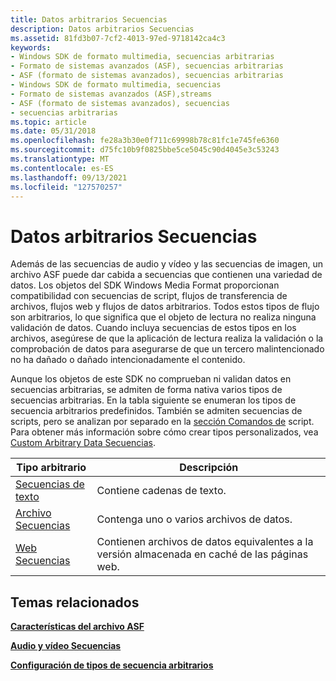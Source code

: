 ```yaml
---
title: Datos arbitrarios Secuencias
description: Datos arbitrarios Secuencias
ms.assetid: 81fd3b07-7cf2-4013-97ed-9718142ca4c3
keywords:
- Windows SDK de formato multimedia, secuencias arbitrarias
- Formato de sistemas avanzados (ASF), secuencias arbitrarias
- ASF (formato de sistemas avanzados), secuencias arbitrarias
- Windows SDK de formato multimedia, secuencias
- Formato de sistemas avanzados (ASF),streams
- ASF (formato de sistemas avanzados), secuencias
- secuencias arbitrarias
ms.topic: article
ms.date: 05/31/2018
ms.openlocfilehash: fe28a3b30e0f711c69998b78c81fc1e745fe6360
ms.sourcegitcommit: d75fc10b9f0825bbe5ce5045c90d4045e3c53243
ms.translationtype: MT
ms.contentlocale: es-ES
ms.lasthandoff: 09/13/2021
ms.locfileid: "127570257"
---
```

# <a name="arbitrary-streams"></a>Datos arbitrarios Secuencias

Además de las secuencias de audio y vídeo y las secuencias de imagen, un archivo ASF puede dar cabida a secuencias que contienen una variedad de datos. Los objetos del SDK Windows Media Format proporcionan compatibilidad con secuencias de script, flujos de transferencia de archivos, flujos web y flujos de datos arbitrarios. Todos estos tipos de flujo son arbitrarios, lo que significa que el objeto de lectura no realiza ninguna validación de datos. Cuando incluya secuencias de estos tipos en los archivos, asegúrese de que la aplicación de lectura realiza la validación o la comprobación de datos para asegurarse de que un tercero malintencionado no ha dañado o dañado intencionadamente el contenido.

Aunque los objetos de este SDK no comprueban ni validan datos en secuencias arbitrarias, se admiten de forma nativa varios tipos de secuencias arbitrarias. En la tabla siguiente se enumeran los tipos de secuencia arbitrarios predefinidos. También se admiten secuencias de scripts, pero se analizan por separado en la [sección Comandos de](script-commands.md) script. Para obtener más información sobre cómo crear tipos personalizados, vea [Custom Arbitrary Data Secuencias](custom-arbitrary-data-streams.md).



| Tipo arbitrario                   | Descripción                                                       |
|----------------------------------|-------------------------------------------------------------------|
| [Secuencias de texto](text-streams.md) | Contiene cadenas de texto.                                             |
| [Archivo Secuencias](file-streams.md) | Contenga uno o varios archivos de datos.                                   |
| [Web Secuencias](web-streams.md)   | Contienen archivos de datos equivalentes a la versión almacenada en caché de las páginas web. |



 

## <a name="related-topics"></a>Temas relacionados

<dl> <dt>

[**Características del archivo ASF**](asf-file-features.md)
</dt> <dt>

[**Audio y vídeo Secuencias**](audio-and-video-streams.md)
</dt> <dt>

[**Configuración de tipos de secuencia arbitrarios**](configuring-arbitrary-stream-types.md)
</dt> </dl>

 

 




